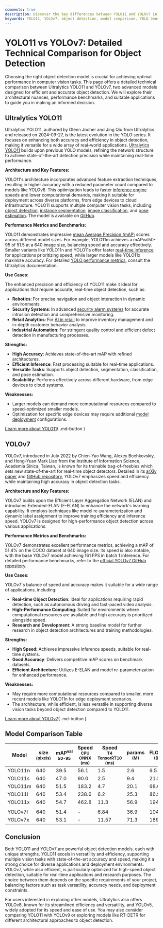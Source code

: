 ```yaml
---
comments: true
description: Discover the key differences between YOLO11 and YOLOv7 in object detection. Compare architectures, benchmarks, and use cases to choose the best model.
keywords: YOLO11, YOLOv7, object detection, model comparison, YOLO benchmarks, computer vision, machine learning, Ultralytics YOLO
---
```


# YOLO11 vs YOLOv7: Detailed Technical Comparison for Object Detection

Choosing the right object detection model is crucial for achieving optimal performance in computer vision tasks. This page offers a detailed technical comparison between Ultralytics YOLO11 and YOLOv7, two advanced models designed for efficient and accurate object detection. We will explore their architectural nuances, performance benchmarks, and suitable applications to guide you in making an informed decision.

<script async src="https://cdn.jsdelivr.net/npm/chart.js"></script>
<script defer src="../../javascript/benchmark.js"></script>

<canvas id="modelComparisonChart" width="1024" height="400" active-models='["YOLO11", "YOLOv7"]'></canvas>

## Ultralytics YOLO11

Ultralytics YOLO11, authored by Glenn Jocher and Jing Qiu from Ultralytics and released on 2024-09-27, is the latest evolution in the YOLO series. It focuses on enhancing both accuracy and efficiency in object detection, making it versatile for a wide array of real-world applications. [Ultralytics YOLO11](https://docs.ultralytics.com/models/yolo11/) builds upon previous YOLO models, refining the network structure to achieve state-of-the-art detection precision while maintaining real-time performance.

**Architecture and Key Features:**

YOLO11's architecture incorporates advanced feature extraction techniques, resulting in higher accuracy with a reduced parameter count compared to models like YOLOv8. This optimization leads to faster [inference engine](https://www.ultralytics.com/glossary/inference-engine) speeds and lower computational demands, making it suitable for deployment across diverse platforms, from edge devices to cloud infrastructure. YOLO11 supports multiple computer vision tasks, including [object detection](https://www.ultralytics.com/glossary/object-detection), [instance segmentation](https://www.ultralytics.com/glossary/instance-segmentation), [image classification](https://www.ultralytics.com/glossary/image-classification), and [pose estimation](https://docs.ultralytics.com/tasks/pose/). The model is available on [GitHub](https://github.com/ultralytics/ultralytics).

**Performance Metrics and Benchmarks:**

YOLO11 demonstrates impressive [mean Average Precision (mAP)](https://www.ultralytics.com/glossary/mean-average-precision-map) scores across different model sizes. For example, YOLO11m achieves a mAPval50-95 of 51.5 at a 640 image size, balancing speed and accuracy effectively. Smaller variants like YOLO11n and YOLO11s offer faster [real-time inference](https://www.ultralytics.com/glossary/real-time-inference) for applications prioritizing speed, while larger models like YOLO11x maximize accuracy. For detailed [YOLO performance metrics](https://docs.ultralytics.com/guides/yolo-performance-metrics/), consult the Ultralytics documentation.

**Use Cases:**

The enhanced precision and efficiency of YOLO11 make it ideal for applications that require accurate, real-time object detection, such as:

- **Robotics**: For precise navigation and object interaction in dynamic environments.
- **Security Systems**: In advanced [security alarm systems](https://www.ultralytics.com/blog/security-alarm-system-projects-with-ultralytics-yolov8) for accurate intrusion detection and comprehensive monitoring.
- **Retail Analytics**: For [AI in retail](https://www.ultralytics.com/blog/achieving-retail-efficiency-with-ai) to improve inventory management and in-depth customer behavior analysis.
- **Industrial Automation**: For stringent quality control and efficient defect detection in manufacturing processes.

**Strengths:**

- **High Accuracy**: Achieves state-of-the-art mAP with refined architectures.
- **Efficient Inference**: Fast processing suitable for real-time applications.
- **Versatile Tasks**: Supports object detection, segmentation, classification, and pose estimation.
- **Scalability**: Performs effectively across different hardware, from edge devices to cloud systems.

**Weaknesses:**

- Larger models can demand more computational resources compared to speed-optimized smaller models.
- Optimization for specific edge devices may require additional [model deployment](https://docs.ultralytics.com/guides/model-deployment-options/) configurations.

[Learn more about YOLO11](https://docs.ultralytics.com/models/yolo11/){ .md-button }

## YOLOv7

YOLOv7, introduced in July 2022 by Chien-Yao Wang, Alexey Bochkovskiy, and Hong-Yuan Mark Liao from the Institute of Information Science, Academia Sinica, Taiwan, is known for its trainable bag-of-freebies which sets new state-of-the-art for real-time object detectors. Detailed in its [arXiv paper](https://arxiv.org/abs/2207.02696) and [GitHub repository](https://github.com/WongKinYiu/yolov7), YOLOv7 emphasizes speed and efficiency while maintaining high accuracy in object detection tasks.

**Architecture and Key Features:**

YOLOv7 builds upon the Efficient Layer Aggregation Network (ELAN) and introduces Extended-ELAN (E-ELAN) to enhance the network's learning capability. It employs techniques like model re-parameterization and dynamic label assignment to improve training efficiency and inference speed. YOLOv7 is designed for high-performance object detection across various applications.

**Performance Metrics and Benchmarks:**

YOLOv7 demonstrates excellent performance metrics, achieving a mAP of 51.4% on the COCO dataset at 640 image size. Its speed is also notable, with the base YOLOv7 model achieving 161 FPS in batch 1 inference. For detailed performance benchmarks, refer to the [official YOLOv7 GitHub repository](https://github.com/WongKinYiu/yolov7).

**Use Cases:**

YOLOv7's balance of speed and accuracy makes it suitable for a wide range of applications, including:

- **Real-time Object Detection**: Ideal for applications requiring rapid detection, such as autonomous driving and fast-paced video analysis.
- **High-Performance Computing**: Suited for environments where computational resources are available and high accuracy is prioritized alongside speed.
- **Research and Development**: A strong baseline model for further research in object detection architectures and training methodologies.

**Strengths:**

- **High Speed**: Achieves impressive inference speeds, suitable for real-time systems.
- **Good Accuracy**: Delivers competitive mAP scores on benchmark datasets.
- **Efficient Architecture**: Utilizes E-ELAN and model re-parameterization for enhanced performance.

**Weaknesses:**

- May require more computational resources compared to smaller, more recent models like YOLO11n for edge deployment scenarios.
- The architecture, while efficient, is less versatile in supporting diverse vision tasks beyond object detection compared to YOLO11.

[Learn more about YOLOv7](https://docs.ultralytics.com/models/yolov7/){ .md-button }

## Model Comparison Table

| Model   | size<br><sup>(pixels) | mAP<sup>val<br>50-95 | Speed<br><sup>CPU ONNX<br>(ms) | Speed<br><sup>T4 TensorRT10<br>(ms) | params<br><sup>(M) | FLOPs<br><sup>(B) |
|---------|-----------------------|----------------------|--------------------------------|-------------------------------------|--------------------|-------------------|
| YOLO11n | 640                   | 39.5                 | 56.1                           | 1.5                                 | 2.6                | 6.5               |
| YOLO11s | 640                   | 47.0                 | 90.0                           | 2.5                                 | 9.4                | 21.5              |
| YOLO11m | 640                   | 51.5                 | 183.2                          | 4.7                                 | 20.1               | 68.0              |
| YOLO11l | 640                   | 53.4                 | 238.6                          | 6.2                                 | 25.3               | 86.9              |
| YOLO11x | 640                   | 54.7                 | 462.8                          | 11.3                                | 56.9               | 194.9             |
|         |                       |                      |                                |                                     |                    |                   |
| YOLOv7l | 640                   | 51.4                 | -                              | 6.84                                | 36.9               | 104.7             |
| YOLOv7x | 640                   | 53.1                 | -                              | 11.57                               | 71.3               | 189.9             |

## Conclusion

Both YOLO11 and YOLOv7 are powerful object detection models, each with unique strengths. YOLO11 excels in versatility and efficiency, supporting multiple vision tasks with state-of-the-art accuracy and speed, making it a strong choice for diverse applications and deployment environments. YOLOv7, while also efficient, is particularly optimized for high-speed object detection, suitable for real-time applications and research purposes. The choice between them depends on the specific requirements of your project, balancing factors such as task versatility, accuracy needs, and deployment constraints.

For users interested in exploring other models, Ultralytics also offers YOLOv8, known for its streamlined efficiency and versatility, and YOLOv5, widely adopted for its speed and ease of use. You may also consider comparing YOLO11 with YOLOv9 or exploring models like RT-DETR for different architectural approaches to object detection.
